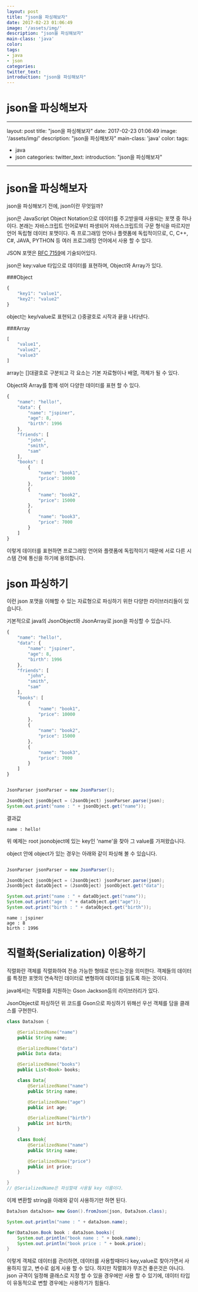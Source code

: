 ```yaml
---
layout: post
title: "json을 파싱해보자"
date: 2017-02-23 01:06:49
image: '/assets/img/'
description: "json을 파싱해보자"
main-class: 'java'
color:
tags:
- java
- json
categories:
twitter_text:
introduction: "json을 파싱해보자"
---
```


json을 파싱해보자 
=====

---
layout: post
title: "json을 파싱해보자"
date: 2017-02-23 01:06:49
image: '/assets/img/'
description: "json을 파싱해보자"
main-class: 'java'
color:
tags:
- java
- json
categories:
twitter_text:
introduction: "json을 파싱해보자"
---

json을 파싱해보자 
=====

json을 파싱해보기 전에, json이란 무엇일까?


json은 JavaScript Object Notation으로 데이터를 주고받을때 사용되는 포맷 중 하나이다. 본래는 자바스크립트 언어로부터 파생되어 자바스크립트의 구문 형식을 따르지만 언어 독립형 데이터 포맷이다. 즉 프로그래밍 언어나 플랫폼에 독립적이므로, C, C++, C#, JAVA, PYTHON 등 여러 프로그래밍 언어에서 사용 할 수 있다.

JSON 포맷은 [RFC 7159](https://tools.ietf.org/html/rfc7159)에 기술되어있다.

json은 key:value 타입으로 데이터를 표현하며, Object와 Array가 있다.

###Object
```javascript
{
	"key1": "value1",
	"key2": "value2"
}
```
object는 key/value로 표현되고 {}중괄호로 시작과 끝을 나타낸다.

###Array
```javascript
[
	"value1",
	"value2",
	"value3"
]
```
array는 []대괄호로 구분되고 각 요소는 기본 자료형이나 배열, 객체가 될 수 있다.

Object와 Array를 함께 섞어 다양한 데이터를 표현 할 수 있다.

```javascript
{
    "name": "hello!",
    "data": {
        "name": "jspiner",
        "age": 8,
        "birth": 1996
    },
    "friends": [
        "john",
        "smith",
        "sam"
    ],
    "books": [
        {
            "name": "book1",
            "price": 10000
        },
        {
            "name": "book2",
            "price": 15000
        },
        {
            "name": "book3",
            "price": 7000
        }
    ]
}
```

이렇게 데이터를 표현하면 프로그래밍 언어와 플랫폼에 독립적이기 때문에 서로 다른 시스템 간에 통신을 하기에 용의합니다.



json 파싱하기
======

이런 json 포맷을 이해할 수 있는 자료형으로 파싱하기 위한 다양한 라이브러리들이 있습니다.

기본적으로 java의 JsonObject와 JsonArray로 json을 파싱할 수 있습니다.

```javascript
{
    "name": "hello!",
    "data": {
        "name": "jspiner",
        "age": 8,
        "birth": 1996
    },
    "friends": [
        "john",
        "smith",
        "sam"
    ],
    "books": [
        {
            "name": "book1",
            "price": 10000
        },
        {
            "name": "book2",
            "price": 15000
        },
        {
            "name": "book3",
            "price": 7000
        }
    ]
}
```
```java

JsonParser jsonParser = new JsonParser();

JsonObject jsonObject = (JsonObject) jsonParser.parse(json);
System.out.print("name : " + jsonObject.get("name"));
```
결과값


```
name : hello!
```

위 예제는 root jsonobject에 있는 key인 'name'을 찾아 그 value를 가져왔습니다.



object 안에 object가 있는 경우는 아래와 같이 파싱해 볼 수 있습니다.

```java

JsonParser jsonParser = new JsonParser();

JsonObject jsonObject = (JsonObject) jsonParser.parse(json);
JsonObject dataObject = (JsonObject) jsonObject.get("data");

System.out.print("name : " + dataObject.get("name"));
System.out.print("age : " + dataObject.get("age"));
System.out.print("birth : " + dataObject.get("birth"));
```

```
name : jspiner
age : 8
birth : 1996
```

직렬화(Serialization) 이용하기 
=====
직렬화란 객체를 직렬화하여 전송 가능한 형태로 만드는것을 의미한다. 객체들의 데이터를 특정한 포맷의 연속적인 데이터로 변형하여 데이터를 읽도록 하는 것이다.

java에서는 직렬화를 지원하는 Gson Jackson등의 라이브러리가 있다.

JsonObject로 파싱하던 위 코드를 Gson으로 파싱하기 위해선 우선 객체를 담을 클래스를 구현한다.

```java
class DataJson {

    @SerializedName("name")
    public String name;

    @SerializedName("data")
    public Data data;

    @SerializedName("books")
    public List<Book> books;

    class Data{
        @SerializedName("name")
        public String name;

        @SerializedName("age")
        public int age;

        @SerializedName("birth")
        public int birth;
    }

    class Book{
        @SerializedName("name")
        public String name;

        @SerializedName("price")
        public int price;
    }

}
// @SerializedName은 파싱할때 사용될 key 이름이다.
```
이제 변환할 string을 아래와 같이 사용하기만 하면 된다.
```java
DataJson dataJson= new Gson().fromJson(json, DataJson.class);

System.out.println("name : " + dataJson.name);

for(DataJson.Book book : dataJson.books){
    System.out.println("book name : " + book.name);
    System.out.println("book price : " + book.price);
}

```
이렇게 객체로 데이터를 관리하면, 데이터를 사용할때마다 key,value로 찾아가면서 사용하지 않고, 변수로 쉽게 사용 할 수 있다.
하지만 직렬화가 무조건 좋은것은 아니다. json 규격이 일정해 클래스로 지정 할 수 있을 경우에만 사용 할 수 있기에, 데이터 타입이 유동적으로 변할 경우에는 사용하기가 힘들다. 






